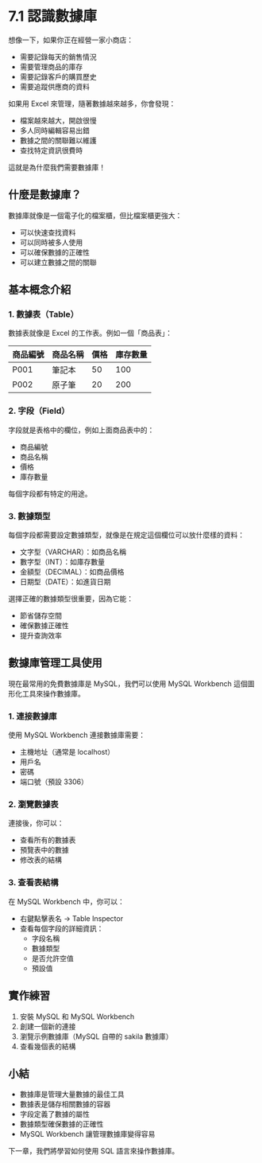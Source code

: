 # 7.1 認識數據庫

想像一下，如果你正在經營一家小商店：
* 需要記錄每天的銷售情況
* 需要管理商品的庫存
* 需要記錄客戶的購買歷史
* 需要追蹤供應商的資料

如果用 Excel 來管理，隨著數據越來越多，你會發現：
* 檔案越來越大，開啟很慢
* 多人同時編輯容易出錯
* 數據之間的關聯難以維護
* 查找特定資訊很費時

這就是為什麼我們需要數據庫！

## 什麼是數據庫？

數據庫就像是一個電子化的檔案櫃，但比檔案櫃更強大：
* 可以快速查找資料
* 可以同時被多人使用
* 可以確保數據的正確性
* 可以建立數據之間的關聯

## 基本概念介紹

### 1. 數據表（Table）

數據表就像是 Excel 的工作表。例如一個「商品表」：

| 商品編號 | 商品名稱 | 價格 | 庫存數量 |
|---------|---------|------|----------|
| P001    | 筆記本  | 50   | 100      |
| P002    | 原子筆  | 20   | 200      |

### 2. 字段（Field）

字段就是表格中的欄位，例如上面商品表中的：
* 商品編號
* 商品名稱
* 價格
* 庫存數量

每個字段都有特定的用途。

### 3. 數據類型

每個字段都需要設定數據類型，就像是在規定這個欄位可以放什麼樣的資料：

* 文字型（VARCHAR）：如商品名稱
* 數字型（INT）：如庫存數量
* 金額型（DECIMAL）：如商品價格
* 日期型（DATE）：如進貨日期

選擇正確的數據類型很重要，因為它能：
* 節省儲存空間
* 確保數據正確性
* 提升查詢效率

## 數據庫管理工具使用

現在最常用的免費數據庫是 MySQL，我們可以使用 MySQL Workbench 這個圖形化工具來操作數據庫。

### 1. 連接數據庫

使用 MySQL Workbench 連接數據庫需要：
* 主機地址（通常是 localhost）
* 用戶名
* 密碼
* 端口號（預設 3306）

### 2. 瀏覽數據表

連接後，你可以：
* 查看所有的數據表
* 預覽表中的數據
* 修改表的結構

### 3. 查看表結構

在 MySQL Workbench 中，你可以：
* 右鍵點擊表名 → Table Inspector
* 查看每個字段的詳細資訊：
  - 字段名稱
  - 數據類型
  - 是否允許空值
  - 預設值

## 實作練習

1. 安裝 MySQL 和 MySQL Workbench
2. 創建一個新的連接
3. 瀏覽示例數據庫（MySQL 自帶的 sakila 數據庫）
4. 查看幾個表的結構

## 小結

* 數據庫是管理大量數據的最佳工具
* 數據表是儲存相關數據的容器
* 字段定義了數據的屬性
* 數據類型確保數據的正確性
* MySQL Workbench 讓管理數據庫變得容易

下一章，我們將學習如何使用 SQL 語言來操作數據庫。 